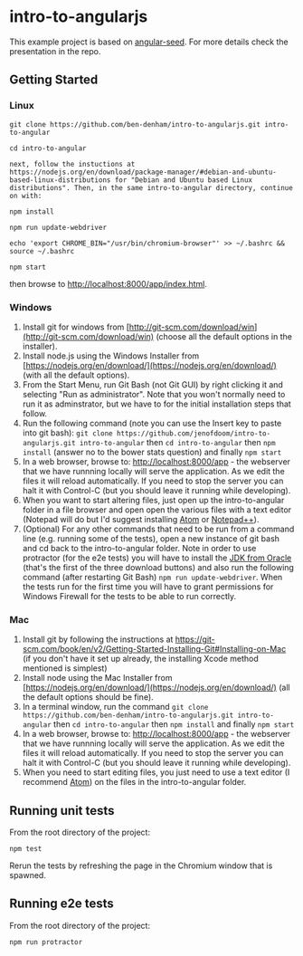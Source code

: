 # intro-to-angularjs

This example project is based on [angular-seed](https://github.com/angular/angular-seed). For more details check the presentation in the repo.

## Getting Started

### Linux

```
git clone https://github.com/ben-denham/intro-to-angularjs.git intro-to-angular

cd intro-to-angular

next, follow the instuctions at https://nodejs.org/en/download/package-manager/#debian-and-ubuntu-based-linux-distributions for "Debian and Ubuntu based Linux distributions". Then, in the same intro-to-angular directory, continue on with:

npm install

npm run update-webdriver

echo 'export CHROME_BIN="/usr/bin/chromium-browser"' >> ~/.bashrc && source ~/.bashrc

npm start
```

then browse to [http://localhost:8000/app/index.html](http://localhost:8000/app/index.html).

### Windows

1. Install git for windows from [http://git-scm.com/download/win](http://git-scm.com/download/win) (choose all the default options in the installer).
2. Install node.js using the Windows Installer from [https://nodejs.org/en/download/](https://nodejs.org/en/download/) (with all the default options).
3. From the Start Menu, run Git Bash (not Git GUI) by right clicking it and selecting "Run as administrator". Note that you won't normally need to run it as adminstrator, but we have to for the initial installation steps that follow.
4. Run the following command (note you can use the Insert key to paste into git bash): `git clone https://github.com/jenofdoom/intro-to-angularjs.git intro-to-angular` then `cd intro-to-angular` then `npm install` (answer no to the bower stats question) and finally `npm start`
5. In a web browser, browse to: [http://localhost:8000/app](http://localhost:8000/app) - the webserver that we have runnning locally will serve the application. As we edit the files it will reload automatically. If you need to stop the server you can halt it with Control-C (but you should leave it running while developing).
6. When you want to start altering files, just open up the intro-to-angular folder in a file browser and open open the various files with a text editor (Notepad will do but I'd suggest installing [Atom](https://atom.io/) or [Notepad++](http://notepad-plus-plus.org/)).
7. (Optional) For any other commands that need to be run from a command line (e.g. running some of the tests), open a new instance of git bash and cd back to the intro-to-angular folder. Note in order to use protractor (for the e2e tests) you will have to install the [JDK from Oracle](http://www.oracle.com/technetwork/java/javase/downloads/index.html) (that's the first of the three download buttons) and also run the following command (after restarting Git Bash) `npm run update-webdriver`. When the tests run for the first time you will have to grant permissions for Windows Firewall for the tests to be able to run correctly.

### Mac

1. Install git by following the instructions at https://git-scm.com/book/en/v2/Getting-Started-Installing-Git#Installing-on-Mac (if you don't have it set up already, the installing Xcode method mentioned is simplest)
2. Install node using the Mac Installer from [https://nodejs.org/en/download/](https://nodejs.org/en/download/) (all the default options should be fine).
3. In a terminal window, run the command `git clone https://github.com/ben-denham/intro-to-angularjs.git intro-to-angular` then `cd intro-to-angular` then `npm install` and finally `npm start`
4. In a web browser, browse to: [http://localhost:8000/app](http://localhost:8000/app) - the webserver that we have runnning locally will serve the application. As we edit the files it will reload automatically. If you need to stop the server you can halt it with Control-C (but you should leave it running while developing).
5. When you need to start editing files, you just need to use a text editor (I recommend [Atom](https://atom.io/)) on the files in the intro-to-angular folder.

## Running unit tests

From the root directory of the project:

```
npm test
```

Rerun the tests by refreshing the page in the Chromium window that is spawned.

## Running e2e tests

From the root directory of the project:

```
npm run protractor
```
